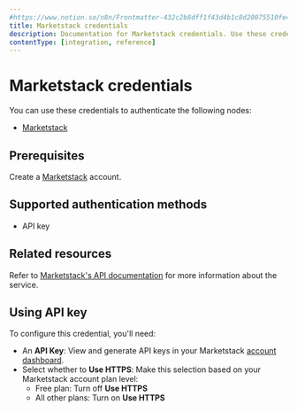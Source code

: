 ```yaml
---
#https://www.notion.so/n8n/Frontmatter-432c2b8dff1f43d4b1c8d20075510fe4
title: Marketstack credentials
description: Documentation for Marketstack credentials. Use these credentials to authenticate Marketstack in n8n, a workflow automation platform.
contentType: [integration, reference]
---
```


# Marketstack credentials

You can use these credentials to authenticate the following nodes:

- [Marketstack](/integrations/builtin/app-nodes/n8n-nodes-base.marketstack.md)

## Prerequisites

Create a [Marketstack](https://marketstack.com/) account.

## Supported authentication methods

- API key

## Related resources

Refer to [Marketstack's API documentation](https://marketstack.com/documentation) for more information about the service.

## Using API key

To configure this credential, you'll need:

- An **API Key**: View and generate API keys in your Marketstack [account dashboard](https://marketstack.com/dashboard).
- Select whether to **Use HTTPS**: Make this selection based on your Marketstack account plan level:
    - Free plan: Turn off **Use HTTPS**
    - All other plans: Turn on **Use HTTPS**

